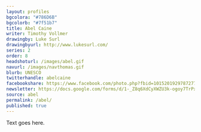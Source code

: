 ```yaml
---
layout: profiles
bgcolora: "#786D6B"
bgcolorb: "#7f51b7"
title: Abel Caine
writer: Timothy Vollmer
drawingby: Luke Surl
drawingbyurl: http://www.lukesurl.com/
series: 2
order: 8
headshoturl: /images/abel.gif
navurl: /images/navthomas.gif
blurb: UNESCO
twitterhandle: abelcaine
facebookshare: https://www.facebook.com/photo.php?fbid=10152019297872777
newsletter: https://docs.google.com/forms/d/1-_Z8q6XdCyXWZU3k-ogoy7TrPxhSN7nYHPvjj0MwogA/viewform?entry.239708838=Team+Open+-+Thomas&entry.1860916380&entry.1017428125&entry.1257771276
source: abel
permalink: /abel/
published: true
---
```


Text goes here.